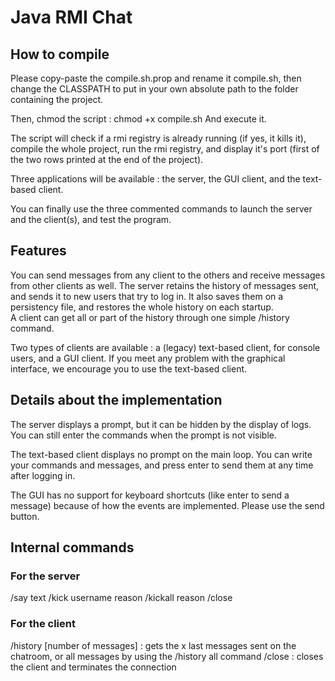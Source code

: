 # Java RMI Chat

## How to compile

Please copy-paste the compile.sh.prop and rename it compile.sh, then change the CLASSPATH to put in your own absolute path to the folder containing the project.

Then, chmod the script : chmod +x compile.sh
And execute it.

The script will check if a rmi registry is already running (if yes, it kills it), compile the whole project, run the rmi registry, and display it's port (first of the two rows printed at the end of the project).

Three applications will be available : the server, the GUI client, and the text-based client.

You can finally use the three commented commands to launch the server and the client(s), and test the program.

## Features

You can send messages from any client to the others and receive messages from other clients as well.
The server retains the history of messages sent, and sends it to new users that try to log in.
It also saves them on a persistency file, and restores the whole history on each startup.  
A client can get all or part of the history through one simple /history command.

Two types of clients are available : a (legacy) text-based client, for console users, and a GUI client.
If you meet any problem with the graphical interface, we encourage you to use the text-based client.

## Details about the implementation

The server displays a prompt, but it can be hidden by the display of logs. You can still enter the commands when the prompt is not visible.

The text-based client displays no prompt on the main loop. You can write your commands and messages, and press enter to send them at any time after logging in.

The GUI has no support for keyboard shortcuts (like enter to send a message) because of how the events are implemented.
Please use the send button.

## Internal commands

### For the server

/say text
/kick username reason
/kickall reason
/close

### For the client

/history [number of messages] : gets the x last messages sent on the chatroom, or all messages by using the /history all command
/close : closes the client and terminates the connection
